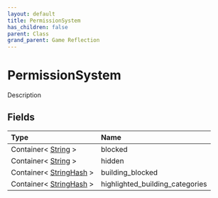 ```yaml
---
layout: default
title: PermissionSystem
has_children: false
parent: Class
grand_parent: Game Reflection
---
```

# PermissionSystem
Description 

## Fields

| Type | Name |
|:----------|:--------------|
| Container< [String](/riftbreaker-wiki/docs/game-reflection/components/string/) > | blocked |
| Container< [String](/riftbreaker-wiki/docs/game-reflection/components/string/) > | hidden |
| Container< [StringHash](/riftbreaker-wiki/docs/game-reflection/classes/string_hash/) > | building_blocked |
| Container< [StringHash](/riftbreaker-wiki/docs/game-reflection/classes/string_hash/) > | highlighted_building_categories |

